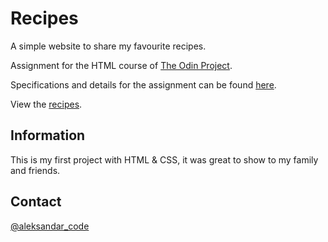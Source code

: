 # Recipes

A simple website to share my favourite recipes.

Assignment for the HTML course of <a href="https://www.theodinproject.com/" rel="nofollow">The Odin Project</a>.

Specifications and details for the assignment can be found <a href="https://www.theodinproject.com/lessons/foundations-recipes" rel="nofollow">here</a>.

View the <a href="https://aleksandar-code.github.io/recipes/index.html" rel="nofollow">recipes</a>.

## Information

This is my first project with HTML & CSS, it was great to show to my family and friends.

## Contact

<a href="https://twitter.com/aleksandar_code" rel="nofollow">@aleksandar_code</a>
